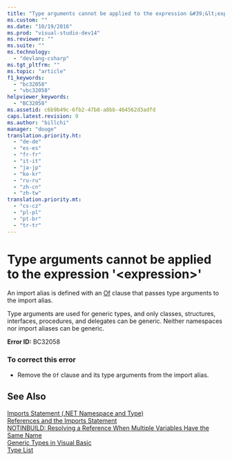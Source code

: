 ```yaml
---
title: "Type arguments cannot be applied to the expression &#39;&lt;expression&gt;&#39; | hehe"
ms.custom: ""
ms.date: "10/19/2016"
ms.prod: "visual-studio-dev14"
ms.reviewer: ""
ms.suite: ""
ms.technology: 
  - "devlang-csharp"
ms.tgt_pltfrm: ""
ms.topic: "article"
f1_keywords: 
  - "bc32058"
  - "vbc32058"
helpviewer_keywords: 
  - "BC32058"
ms.assetid: c6b9b49c-6fb2-47b8-a8bb-464562d3adfd
caps.latest.revision: 9
ms.author: "billchi"
manager: "douge"
translation.priority.ht: 
  - "de-de"
  - "es-es"
  - "fr-fr"
  - "it-it"
  - "ja-jp"
  - "ko-kr"
  - "ru-ru"
  - "zh-cn"
  - "zh-tw"
translation.priority.mt: 
  - "cs-cz"
  - "pl-pl"
  - "pt-br"
  - "tr-tr"
---
```

# Type arguments cannot be applied to the expression &#39;&lt;expression&gt;&#39;
An import alias is defined with an [Of](../Topic/Of%20Clause%20\(Visual%20Basic\).md) clause that passes type arguments to the import alias.  
  
 Type arguments are used for generic types, and only classes, structures, interfaces, procedures, and delegates can be generic. Neither namespaces nor import aliases can be generic.  
  
 **Error ID:** BC32058  
  
### To correct this error  
  
-   Remove the `Of` clause and its type arguments from the import alias.  
  
## See Also  
 [Imports Statement (.NET Namespace and Type)](../Topic/Imports%20Statement%20\(.NET%20Namespace%20and%20Type\).md)   
 [References and the Imports Statement](../Topic/References%20and%20the%20Imports%20Statement%20\(Visual%20Basic\).md)   
 [NOTINBUILD: Resolving a Reference When Multiple Variables Have the Same Name](http://msdn.microsoft.com/en-us/9601e39f-1911-44e1-ace5-3f6e090408b9)   
 [Generic Types in Visual Basic](../Topic/Generic%20Types%20in%20Visual%20Basic%20\(Visual%20Basic\).md)   
 [Type List](../Topic/Type%20List%20\(Visual%20Basic\).md)